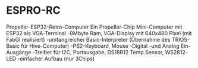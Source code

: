 # ESPRO-RC
Propeller-ESP32-Retro-Computer
Ein Propeller-Chip Mini-Computer mit ESP32 als VGA-Terminal
-8Mbyte Ram, VGA-Display mit 640x480 Pixel (mit FabGl realisiert)
-umfangreicher Basic-Interpreter (Übernahme des TRIOS-Basic für Hive-Computer)
-PS2-Keyboard, Mouse
-Digital -und Analog Ein-Ausgänge
-Treiber für I2C, Portausgabe, DS18B12 Temp.Sensor, WS2812-LED 
-einfacher Aufbau (nur 3Chips)
